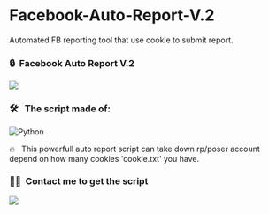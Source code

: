 # Facebook-Auto-Report-V.2
Automated FB reporting tool that use cookie to submit report.
### 🔒 &nbsp;Facebook Auto Report V.2

<image src="/screenshots/Screenshot_2023_0428_224451.png">

### 🛠 &nbsp; The script made of:

![Python](https://img.shields.io/badge/-Python-05122A?style=flat&logo=python)&nbsp;

🔥 &nbsp; This powerfull auto report script can take down rp/poser account depend on how many cookies 'cookie.txt' you have.

### 🤝🏻 &nbsp;Contact me to get the script

<p align="center">

<a href="https://www.facebook.com/profile.php?id=100089164803882"><img src="https://img.shields.io/badge/-@MAHIRO CHAN-1877F2?style=flat&logo=Facebook&logoColor=white"/></a>

</p>

